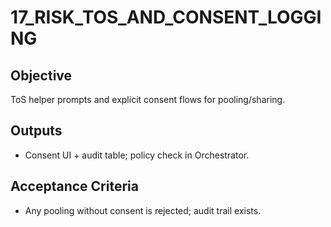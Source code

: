 # 17_RISK_TOS_AND_CONSENT_LOGGING

## Objective
ToS helper prompts and explicit consent flows for pooling/sharing.

## Outputs
- Consent UI + audit table; policy check in Orchestrator.

## Acceptance Criteria
- Any pooling without consent is rejected; audit trail exists.
